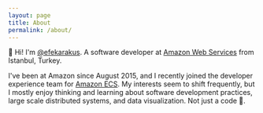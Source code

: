 ```yaml
---
layout: page
title: About
permalink: /about/
---
```


👋 Hi! I'm [@efekarakus](https://twitter.com/efekarakus). A software developer at [Amazon Web Services](https://aws.amazon.com/) from Istanbul, Turkey. 

I've been at Amazon since August 2015, and I recently joined the developer experience team for [Amazon ECS](https://aws.amazon.com/ecs/).
My interests seem to shift frequently, but I mostly enjoy thinking and learning about 
software development practices, large scale distributed systems, and data visualization. Not just a code 🐒.




